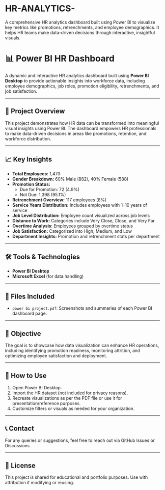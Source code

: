 # HR-ANALYTICS-
A comprehensive HR analytics dashboard built using Power BI to visualize key metrics like promotions, retrenchments, and employee demographics. It helps HR teams make data-driven decisions through interactive, insightful visuals.
# 📊 Power BI HR Dashboard

A dynamic and interactive HR analytics dashboard built using **Power BI Desktop** to provide actionable insights into workforce data, including employee demographics, job roles, promotion eligibility, retrenchments, and job satisfaction.

---

## 🚀 Project Overview

This project demonstrates how HR data can be transformed into meaningful visual insights using Power BI. The dashboard empowers HR professionals to make data-driven decisions in areas like promotions, retention, and workforce distribution.

---

## 📈 Key Insights

- **Total Employees:** 1,470
- **Gender Breakdown:** 60% Male (882), 40% Female (588)
- **Promotion Status:**
  - Due for Promotion: 72 (4.9%)
  - Not Due: 1,398 (95.1%)
- **Retrenchment Overview:** 117 employees (8%)
- **Service Years Distribution:** Includes employees with 1–10 years of service
- **Job Level Distribution:** Employee count visualized across job levels
- **Distance to Work:** Categories include Very Close, Close, and Very Far
- **Overtime Analysis:** Employees grouped by overtime status
- **Job Satisfaction:** Categorized into High, Medium, and Low
- **Department Insights:** Promotion and retrenchment stats per department

---

## 🛠️ Tools & Technologies

- **Power BI Desktop**
- **Microsoft Excel** (for data handling)

---

## 📂 Files Included

- `power bi project.pdf`: Screenshots and summaries of each Power BI dashboard page.

---

## 🎯 Objective

The goal is to showcase how data visualization can enhance HR operations, including identifying promotion readiness, monitoring attrition, and optimizing employee satisfaction and deployment.

---

## 📌 How to Use

1. Open Power BI Desktop.
2. Import the HR dataset (not included for privacy reasons).
3. Recreate visualizations as per the PDF file or use it for presentation/reference purposes.
4. Customize filters or visuals as needed for your organization.

---

## 📞 Contact

For any queries or suggestions, feel free to reach out via GitHub Issues or Discussions.

---

## 📜 License

This project is shared for educational and portfolio purposes. Use with attribution if modifying or reusing.




